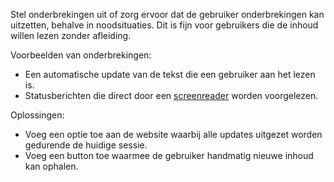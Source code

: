 <!-- @license CC0-1.0 -->

Stel onderbrekingen uit of zorg ervoor dat de gebruiker onderbrekingen kan uitzetten, behalve in noodsituaties.
Dit is fijn voor gebruikers die de inhoud willen lezen zonder afleiding.

Voorbeelden van onderbrekingen:

- Een automatische update van de tekst die een gebruiker aan het lezen is.
- Statusberichten die direct door een [screenreader](/woordenlijst/#screenreader) worden voorgelezen.

Oplossingen:

- Voeg een optie toe aan de website waarbij alle updates uitgezet worden gedurende de huidige sessie.
- Voeg een button toe waarmee de gebruiker handmatig nieuwe inhoud kan ophalen.
